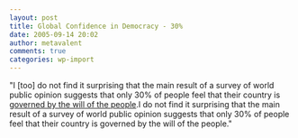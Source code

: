 ```yaml
---
layout: post
title: Global Confidence in Democracy - 30%
date: 2005-09-14 20:02
author: metavalent
comments: true
categories: wp-import
---
```

"I [too] do not find it surprising that the main result of a survey of world public opinion suggests that only 30% of people feel that their country is <a href="https://news.bbc.co.uk/1/hi/world/europe/4245282.stm">governed by the will of the people</a>.I do not find it surprising that the main result of a survey of world public opinion suggests that only 30% of people feel that their country is governed by the will of the people."
